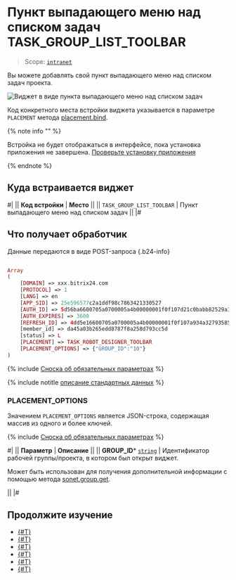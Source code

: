 # Пункт выпадающего меню над списком задач TASK_GROUP_LIST_TOOLBAR

> Scope: [`intranet`](../../scopes/permissions.md)

Вы можете добавлять свой пункт выпадающего меню над списком задач проекта.

![Виджет в виде пункта выпадающего меню над списком задач](./_images/SONET_GROUP_TOOLBAR.png "Виджет в виде пункта выпадающего меню над списком задач")

Код конкретного места встройки виджета указывается в параметре `PLACEMENT` метода [placement.bind](../placement-bind.md).

{% note info "" %}

Встройка не будет отображаться в интерфейсе, пока установка приложения не завершена. [Проверьте установку приложения](../../../settings/app-installation/installation-finish.md)

{% endnote %}

## Куда встраивается виджет

#|
|| **Код встройки** | **Место** ||
|| `TASK_GROUP_LIST_TOOLBAR` | Пункт выпадающего меню над списком задач ||
|#

## Что получает обработчик

Данные передаются в виде POST-запроса {.b24-info}

```php

Array
(
    [DOMAIN] => xxx.bitrix24.com
    [PROTOCOL] => 1
    [LANG] => en
    [APP_SID] => 25e596577c2a1ddf98c7863421330527
    [AUTH_ID] => 5d56ba6600705a0700005a4b00000001f0f107d21c0babb82529a32836e165141a2010
    [AUTH_EXPIRES] => 3600
    [REFRESH_ID] => 4dd5e16600705a0700005a4b00000001f0f107a934a327935855b75f8c3686204e3bd5
    [member_id] => da45a03b265edd8787f8a258d793cc5d
    [status] => L
    [PLACEMENT] => TASK_ROBOT_DESIGNER_TOOLBAR
    [PLACEMENT_OPTIONS] => {"GROUP_ID":"10"}
)

```

{% include [Сноска об обязательных параметрах](../../../_includes/required.md) %}

{% include notitle [описание стандартных данных](../_includes/widget_data.md) %}

### PLACEMENT_OPTIONS

Значением `PLACEMENT_OPTIONS` является JSON-строка, содержащая массив из одного и более ключей.

{% include [Сноска об обязательных параметрах](../../../_includes/required.md) %}

#|
|| **Параметр** | **Описание** ||
|| **GROUP_ID***
[`string`](../../data-types.md) | Идентификатор рабочей группы/проекта, в котором был открыт виджет.

Может быть использован для получения дополнительной информации с помощью метода [sonet.group.get](../../sonet-group/sonet-group-get.md).

||
|#

## Продолжите изучение

- [{#T}](../placement-bind.md)
- [{#T}](../ui-interaction/index.md)
- [{#T}](../ui-interaction/crm-card.md)
- [{#T}](../../../settings/interactivity/index.md)
- [{#T}](../open-application.md)
- [{#T}](../open-path.md)
